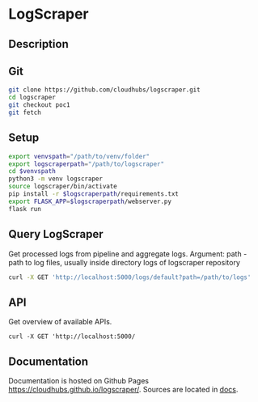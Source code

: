 # LogScraper

## Description

## Git

```bash
git clone https://github.com/cloudhubs/logscraper.git
cd logscraper
git checkout poc1
git fetch
```

## Setup

```bash
export venvspath="/path/to/venv/folder"
export logscraperpath="/path/to/logscraper"
cd $venvspath
python3 -m venv logscraper
source logscraper/bin/activate
pip install -r $logscraperpath/requirements.txt
export FLASK_APP=$logscraperpath/webserver.py
flask run
```

## Query LogScraper

Get processed logs from pipeline and aggregate logs.
Argument: path - path to log files, usually inside directory logs of logscraper repository

```bash
curl -X GET 'http://localhost:5000/logs/default?path=/path/to/logs'
```

## API

Get overview of available APIs.
```
curl -X GET 'http://localhost:5000/
```

## Documentation

Documentation is hosted on Github Pages <https://cloudhubs.github.io/logscraper/>.
Sources are located in [docs](https://github.com/cloudhubs/logscraper/blob/master/docs/).
